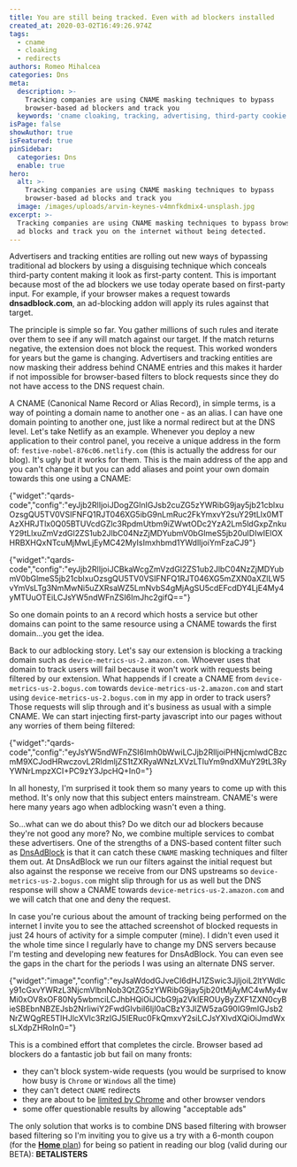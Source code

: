 ```yaml
---
title: You are still being tracked. Even with ad blockers installed
created_at: 2020-03-02T16:49:26.974Z
tags:
  - cname
  - cloaking
  - redirects
authors: Romeo Mihalcea
categories: Dns
meta:
  description: >-
    Tracking companies are using CNAME masking techniques to bypass
    browser-based ad blockers and track you
  keywords: 'cname cloaking, tracking, advertising, third-party cookie'
isPage: false
showAuthor: true
isFeatured: true
pinSidebar:
  categories: Dns
  enable: true
hero:
  alt: >-
    Tracking companies are using CNAME masking techniques to bypass
    browser-based ad blocks and track you
  image: /images/uploads/arvin-keynes-v4mnfkdmix4-unsplash.jpg
excerpt: >-
  Tracking companies are using CNAME masking techniques to bypass browser-based
  ad blocks and track you on the internet without being detected.
---
```

Advertisers and tracking entities are rolling out new ways of bypassing traditional ad blockers by using a disguising technique which conceals third-party content making it look as first-party content. This is important because most of the ad blockers we use today operate based on first-party input. For example, if your browser makes a request towards **dnsadblock.com**, an ad-blocking addon will apply its rules against that target.

The principle is simple so far. You gather millions of such rules and iterate over them to see if any will match against our target. If the match returns negative, the extension does not block the request. This worked wonders for years but the game is changing. Advertisers and tracking entities are now masking their address behind CNAME entries and this makes it harder if not impossible for browser-based filters to block requests since they do not have access to the DNS request chain.

A CNAME (Canonical Name Record or Alias Record), in simple terms, is a way of pointing a domain name to another one - as an alias. I can have one domain pointing to another one, just like a normal redirect but at the DNS level. Let's take Netlify as an example. Whenever you deploy a new application to their control panel, you receive a unique address in the form of: `festive-nobel-876c06.netlify.com` (this is actually the address for our blog). It's ugly but it works for them. This is the main address of the app and you can't change it but you can add aliases and point your own domain towards this one using a CNAME:



{"widget":"qards-code","config":"eyJjb2RlIjoiJDogZGlnIGJsb2cuZG5zYWRibG9jay5jb21cblxuOzsgQU5TV0VSIFNFQ1RJT046XG5ibG9nLmRuc2FkYmxvY2suY29tLlx0MTAzXHRJTlx0Q05BTUVcdGZlc3RpdmUtbm9iZWwtODc2YzA2Lm5ldGxpZnkuY29tLlxuZmVzdGl2ZS1ub2JlbC04NzZjMDYubmV0bGlmeS5jb20uIDIwIElOXHRBXHQxNTcuMjMwLjEyMC42MyIsImxhbmd1YWdlIjoiYmFzaCJ9"}



{"widget":"qards-code","config":"eyJjb2RlIjoiJCBkaWcgZmVzdGl2ZS1ub2JlbC04NzZjMDYubmV0bGlmeS5jb21cblxuOzsgQU5TV0VSIFNFQ1RJT046XG5mZXN0aXZlLW5vYmVsLTg3NmMwNi5uZXRsaWZ5LmNvbS4gMjAgSU5cdEFcdDY4LjE4My4yMTUuOTEiLCJsYW5ndWFnZSI6ImJhc2gifQ=="}


So one domain points to an `A` record which hosts a service but other domains can point to the same resource using a CNAME towards the first domain...you get the idea.

Back to our adblocking story. Let's say our extension is blocking a tracking domain such as `device-metrics-us-2.amazon.com`. Whoever uses that domain to track users will fail because it won't work with requests being filtered by our extension. What happends if I create a CNAME from `device-metrics-us-2.bogus.com` towards `device-metrics-us-2.amazon.com` and start using `device-metrics-us-2.bogus.com` in my app in order to track users? Those requests will slip through and it's business as usual with a simple CNAME. We can start injecting first-party javascript into our pages without any worries of them being filtered:


{"widget":"qards-code","config":"eyJsYW5ndWFnZSI6Imh0bWwiLCJjb2RlIjoiPHNjcmlwdCBzcmM9XCJodHRwczovL2RldmljZS1tZXRyaWNzLXVzLTIuYm9ndXMuY29tL3RyYWNrLmpzXCI+PC9zY3JpcHQ+In0="}


In all honesty, I'm surprised it took them so many years to come up with this method. It's only now that this subject enters mainstream. CNAME's were here many years ago when adblocking wasn't even a thing.

So…what can we do about this? Do we ditch our ad blockers because they're not good any more? No, we combine multiple services to combat these advertisers. One of the strengths of a DNS-based content filter such as [DnsAdBlock](https://dnsadblock.com) is that it can catch these `CNAME` masking techniques and filter them out. At DnsAdBlock we run our filters against the initial request but also against the response we receive from our DNS upstreams so `device-metrics-us-2.bogus.com` might slip through for us as well but the DNS response will show a CNAME towards `device-metrics-us-2.amazon.com` and we will catch that one and deny the request.

In case you're curious about the amount of tracking being performed on the internet I invite you to see the attached screenshot of blocked requests in just 24 hours of activity for a simple computer (mine). I didn't even used it the whole time since I regularly have to change my DNS servers because I'm testing and developing new features for DnsAdBlock. You can even see the gaps in the chart for the periods I was using an alternate DNS server.


{"widget":"image","config":"eyJsaWdodGJveCI6dHJ1ZSwic3JjIjoiL2ltYWdlcy91cGxvYWRzL3NjcmVlbnNob3QtZG5zYWRibG9jay5jb20tMjAyMC4wMy4wMi0xOV8xOF80Ny5wbmciLCJhbHQiOiJCbG9ja2VkIEROUyByZXF1ZXN0cyBieSBEbnNBZEJsb2NrIiwiY2FwdGlvbiI6IjI0aCBzY3JlZW5zaG90IG9mIGJsb2NrZWQgRE5TIHJlcXVlc3RzIGJ5IERuc0FkQmxvY2siLCJsYXlvdXQiOiJmdWxsLXdpZHRoIn0="}


This is a combined effort that completes the circle. Browser based ad blockers do a fantastic job but fail on many fronts:

* they can't block system-wide requests (you would be surprised to know how busy is `Chrome` or `Windows` all the time)
* they can't detect `CNAME` redirects
* they are about to be [limited by Chrome](https://www.wired.com/story/google-chrome-ad-blockers-extensions-api/) and other browser vendors
* some offer questionable results by allowing "acceptable ads"

The only solution that works is to combine DNS based filtering with browser based filtering so I'm inviting you to give us a try with a 6-month coupon (for the [**Home** plan](https://dnsadblock.com/pricing)) for being so patient in reading our blog (valid during our BETA): **BETALISTERS**
